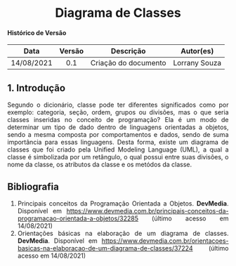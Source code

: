 # <center> Diagrama de Classes

#### Histórico de Versão
|    Data    | Versão | Descrição            |    Autor(es)    |
| :--------: | :----: | :------------------: | :-------------: |
| 14/08/2021 |  0.1   | Criação do documento | Lorrany Souza   |

<div align="justify">

## 1. Introdução

Segundo o dicionário, classe pode ter diferentes significados como por exemplo: categoria, seção, ordem, grupos ou divisões, mas o que seria classes inseridas no conceito de programação? Ela é um modo de determinar um tipo de dado dentro de linguagens orientadas a objetos, sendo a mesma composta por comportamentos e dados, sendo de suma importância para essas linguagens. Desta forma, existe um diagrama de classes que foi criado pela Unified Modeling Language (UML), a qual a classe é simbolizada por um retângulo, o qual possui entre suas divisões, o nome da classe, os atributos da classe e os metódos da classe.    


##  Bibliografia

1. Principais conceitos da Programação Orientada a Objetos. **DevMedia**. Disponível em https://www.devmedia.com.br/principais-conceitos-da-programacao-orientada-a-objetos/32285 (último acesso em 14/08/2021)
2. Orientações básicas na elaboração de um diagrama de classes. **DevMedia**. Disponível em https://www.devmedia.com.br/orientacoes-basicas-na-elaboracao-de-um-diagrama-de-classes/37224 (último acesso em 14/08/2021)
</div>